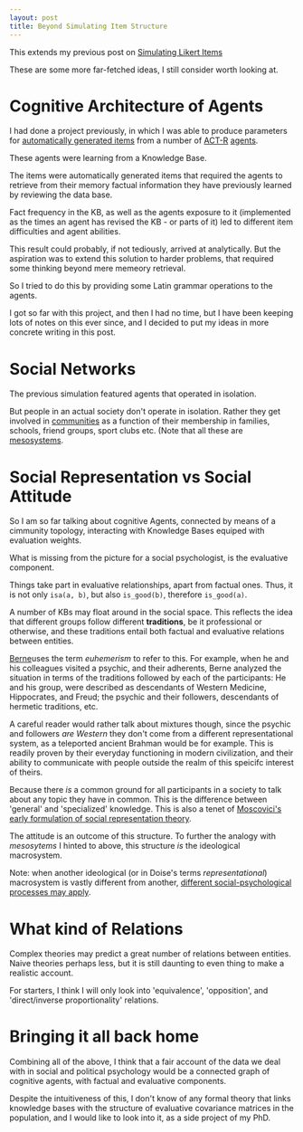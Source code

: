 ```yaml
---
layout: post
title: Beyond Simulating Item Structure
---
```


This extends my previous post on [Simulating Likert Items](https://ninagial.github.io/simulate1/)

These are some more far-fetched ideas, I still consider worth looking at.


# Cognitive Architecture of Agents

I had done a project previously, in which I was able to produce parameters for [automatically generated items](https://en.wikipedia.org/wiki/Automatic_Item_Generation) from a number of [ACT-R](http://act-r.psy.cmu.edu/) [agents](https://en.wikipedia.org/wiki/Agent-based_model). 

These agents were learning from a Knowledge Base.

The items were automatically generated items that required the agents to retrieve from their memory factual information they have previously learned by reviewing the data base.

Fact frequency in the KB, as well as the agents exposure to it (implemented as the times an agent has revised the KB - or parts of it) led to different item difficulties and agent abilities.

This result could probably, if not tediously, arrived at analytically. But the aspiration was to extend this solution to harder problems, that required some thinking beyond mere memeory retrieval.

So I tried to do this by providing some Latin grammar operations to the agents.
 
I got so far with this project, and then I had no time, but I have been keeping lots of notes on this ever since, and I decided to put my ideas in more concrete writing in this post.


# Social Networks

The previous simulation featured agents that operated in isolation. 

But people in an actual society don't operate in isolation. Rather they get involved in [communities](https://en.wikipedia.org/wiki/Community_structure) as a function of their membership in families, schools, friend groups, sport clubs etc. (Note that all these are [mesosystems](https://en.wikipedia.org/wiki/Ecological_systems_theory).

# Social Representation vs Social Attitude

So I am so far talking about cognitive Agents, connected by means of a cimmunity topology, interacting with Knowledge Bases equiped with evaluation weights. 

What is missing from the picture for a social psychologist, is the evaluative component. 

Things take part in evaluative relationships, apart from factual ones. Thus, it is not only `isa(a, b)`, but also `is_good(b)`, therefore `is_good(a)`.

A number of KBs may float around in the social space. This reflects the idea that different groups follow different __traditions__, be it professional or otherwise, and these traditions entail both factual and evaluative relations between entities.

[Berne](https://www.worldcat.org/title/structure-and-dynamics-of-organisations-and-groups/oclc/878041471&referer=brief_results )uses the term _euhemerism_ to refer to this. For example, when he and his colleagues visited a psychic, and their adherents, Berne analyzed the situation in terms of the traditions followed by each of the participants: He and his group, were described as descendants of Western Medicine, Hippocrates, and Freud; the psychic and their followers, descendants of hermetic traditions, etc. 

A careful reader would rather talk about mixtures though, since the psychic and followers _are Western_ they don't come from a different representational system, as a teleported ancient Brahman would be for example. This is readily proven by their everyday functioning in modern civilization, and their ability to communicate with people outside the realm of this speicifc interest of theirs.

Because there _is_ a common ground for all participants in a society to talk about any topic they have in common. This is the difference between 'general' and 'specialized' knowledge. This is also a tenet of [Moscovici's early formulation of social representation theory](https://www.worldcat.org/title/psychoanalysis-its-image-and-its-public/oclc/862085564&referer=brief_results).

The attitude is an outcome of this structure. To further the analogy with _mesosytems_ I hinted to above, this structure _is_ the ideological macrosystem.

Note: when another ideological (or in Doise's terms _representational_) macrosystem is vastly different from another, [different social-psychological processes may apply](https://www.worldcat.org/title/levels-of-explanation-in-social-psychology/oclc/924955551&referer=brief_results).

# What kind of Relations

Complex theories may predict a great number of relations between entities. Naive theories perhaps less, but it is still daunting to even thing to make a realistic account.

For starters, I think I will only look into 'equivalence', 'opposition', and 'direct/inverse proportionality' relations.


# Bringing it all back home

Combining all of the above, I think that a fair account of the data we deal with in social and political psychology would be a connected graph of cognitive agents, with factual and evaluative components.

Despite the intuitiveness of this, I don't know of any formal theory that links knowledge bases with the structure of evaluative covariance matrices in the population, and I would like to look into it, as a side project of my PhD.

